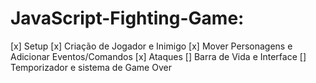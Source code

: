 # JavaScript-Fighting-Game:

[x] Setup
[x] Criação de Jogador e Inimigo
[x] Mover Personagens e Adicionar Eventos/Comandos
[x] Ataques
[] Barra de Vida e Interface
[] Temporizador e sistema de Game Over